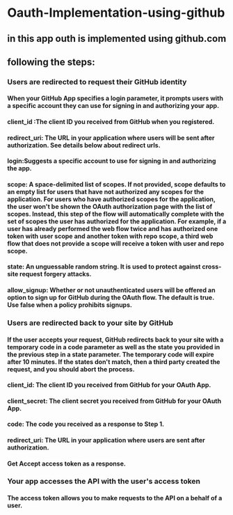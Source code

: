 # Oauth-Implementation-using-github
## in this app outh is implemented using github.com 

## following the steps:

### Users are redirected to request their GitHub identity
#### When your GitHub App specifies a login parameter, it prompts users with a specific account they can use for signing in and authorizing your app.
#### client_id :The client ID you received from GitHub when you registered.
#### redirect_uri: The URL in your application where users will be sent after authorization. See details below about redirect urls.
#### login:Suggests a specific account to use for signing in and authorizing the app.
#### scope: A space-delimited list of scopes. If not provided, scope defaults to an empty list for users that have not authorized any scopes for the application. For users who have authorized scopes for the application, the user won't be shown the OAuth authorization page with the list of scopes. Instead, this step of the flow will automatically complete with the set of scopes the user has authorized for the application. For example, if a user has already performed the web flow twice and has authorized one token with user scope and another token with repo scope, a third web flow that does not provide a scope will receive a token with user and repo scope.
#### state: An unguessable random string. It is used to protect against cross-site request forgery attacks.
#### allow_signup: Whether or not unauthenticated users will be offered an option to sign up for GitHub during the OAuth flow. The default is true. Use false when a policy prohibits signups.

### Users are redirected back to your site by GitHub
#### If the user accepts your request, GitHub redirects back to your site with a temporary code in a code parameter as well as the state you provided in the previous step in a state parameter. The temporary code will expire after 10 minutes. If the states don't match, then a third party created the request, and you should abort the process.
#### client_id: The client ID you received from GitHub for your OAuth App.
#### client_secret: The client secret you received from GitHub for your OAuth App.
#### code: The code you received as a response to Step 1.
#### redirect_uri: The URL in your application where users are sent after authorization.
#### Get Accept access token as a response.

### Your app accesses the API with the user's access token
#### The access token allows you to make requests to the API on a behalf of a user.
